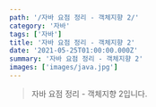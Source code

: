 ```yaml
---
path: '/자바 요점 정리 - 객체지향 2/'
category: '자바'
tags: ['자바']
title: '자바 요점 정리 - 객체지향 2'
date: '2021-05-25T01:00:00.000Z'
summary: '자바 요점 정리 - 객체지향 2'
images: ['images/java.jpg']
---
```


> 자바 요점 정리 - 객체지향 2입니다.
